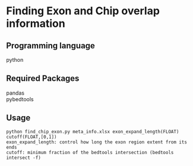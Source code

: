 # Finding Exon and Chip overlap information
## Programming language
python
## Required Packages
pandas  
pybedtools
## Usage
```
python find_chip_exon.py meta_info.xlsx exon_expand_length(FLOAT) cutoff(FLOAT,[0,1])
exon_expand_length: control how long the exon region extent from its ends
cutoff: minimum fraction of the bedtools intersection (bedtools intersect -f)
```
